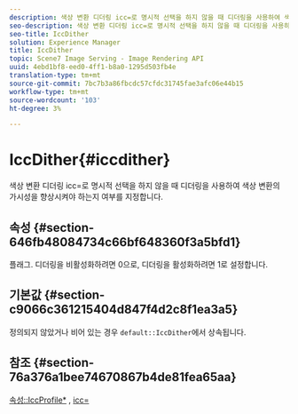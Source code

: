 ```yaml
---
description: 색상 변환 디더링 icc=로 명시적 선택을 하지 않을 때 디더링을 사용하여 색상 변환의 가시성을 향상시켜야 하는지 여부를 지정합니다.
seo-description: 색상 변환 디더링 icc=로 명시적 선택을 하지 않을 때 디더링을 사용하여 색상 변환의 가시성을 향상시켜야 하는지 여부를 지정합니다.
seo-title: IccDither
solution: Experience Manager
title: IccDither
topic: Scene7 Image Serving - Image Rendering API
uuid: 4ebd1bf8-eed0-4ff1-b8a0-1295d503fb4e
translation-type: tm+mt
source-git-commit: 7bc7b3a86fbcdc57cfdc31745fae3afc06e44b15
workflow-type: tm+mt
source-wordcount: '103'
ht-degree: 3%

---
```



# IccDither{#iccdither}

색상 변환 디더링 icc=로 명시적 선택을 하지 않을 때 디더링을 사용하여 색상 변환의 가시성을 향상시켜야 하는지 여부를 지정합니다.

## 속성 {#section-646fb48084734c66bf648360f3a5bfd1}

플래그. 디더링을 비활성화하려면 0으로, 디더링을 활성화하려면 1로 설정합니다.

## 기본값 {#section-c9066c361215404d847f4d2c8f1ea3a5}

정의되지 않았거나 비어 있는 경우 `default::IccDither`에서 상속됩니다.

## 참조 {#section-76a376a1bee74670867b4de81fea65aa}

[속성::IccProfile*](../../../../../ir-api/material-cat/image-rendering-api-ref/c-ir-material-catalog/c-ir-attributes-reference/r-ir-iccprofilecmyk.md#reference-55aead2d924847ffbd1be4c46add7127) ,  [icc=](../../../../../ir-api/http-protocol/image-rendering-api-ref/c-ir-http-protocol-ref/c-ir-http-protocol-command-reference/r-ir-icc.md#reference-86a2fff3cef24982ad2063d977a16e06)
